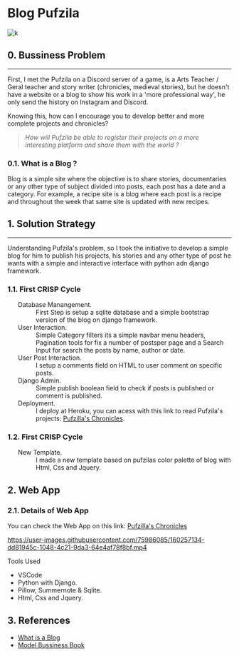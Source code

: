 # Blog Pufzila

![k](https://user-images.githubusercontent.com/75986085/160256693-c223bc29-2f70-4d67-acab-46be07e2624e.png)

<h2>0. Bussiness Problem</h2>
<hr>
<p>First, I met the Pufzila on a Discord server of a game, is a Arts Teacher / Geral teacher and story writer (chronicles, medieval stories), but he doesn't have a website or a blog to show his work in a 'more professional way', he only send the history on Instagram and Discord.</p>
<p>Knowing this, how can I encourage you to develop better and more complete projects and chronicles?</p>

> *How will Pufzila be able to register their projects on a more interesting platform and share them with the world ?*

<h3>0.1. What is a Blog ?</h3>
<p>Blog is a simple site where the objective is to share stories, documentaries or any other type of subject divided into posts, each post has a date and a category. For example, a recipe site is a blog where each post is a recipe and throughout the week that same site is updated with new recipes.</p>

<h2>1. Solution Strategy</h2>
<hr>
<p>Understanding Pufzila's problem, so I took the initiative to develop a simple blog for him to publish his projects, his stories and any other type of post he wants with a simple and interactive interface with python adn django framework.</p>

<h3>1.1. First CRISP Cycle</h3>
<ul>
  <dl>
    <dt>Database Manangement.</dt>
      <dd>First Step is setup a sqlite database and a simple bootstrap version of the blog on django framework.</dt>
    <dt>User Interaction.</dt>
      <dd>Simple Category filters its a simple navbar menu headers, Pagination tools for fix a number of postsper page and a Search Input for search the posts by name, author or date.</dd>
    <dt>User Post Interaction.</dt>
      <dd>I setup a comments field on HTML to user comment on specific posts.</dd>
    <dt>Django Admin.</dt>
      <dd>Simple publish boolean field to check if posts is published or comment is published.</dd>
    <dt>Deployment.</dt>
      <dd>I deploy at Heroku, you can acess with this link to read Pufzila's projects: <a href='https://pufzilla-blog.onrender.com/'>Pufzilla's Chronicles</a>.</dd>
  </dl>
</ul>

<h3>1.2. First CRISP Cycle</h3>
<ul>
  <dl>
    <dt>New Template.</dt>
      <dd>I made a new template based on pufzilas color palette of blog with Html, Css and Jquery.</dt>
  </dl>
</ul>

<h2>2. Web App</h2>
<h3>2.1. Details of Web App</h3>
<p>You can check the Web App on this link: <a href='https://pufzilla-blog.onrender.com/'>Pufzilla's Chronicles</a></p>

https://user-images.githubusercontent.com/75986085/160257134-dd81945c-1048-4c21-9da3-64e4af78f8bf.mp4

<p>Tools Used</p>
<ul>
  <li>VSCode</li>
  <li>Python with Django.</li>
  <li>Pillow, Summernote & Sqlite.</li>
  <li>Html, Css and Jquery.</li>
</ul>

<h2>3. References</h2>
<ul>
  <li><a href='https://www.hostinger.com/tutorials/what-is-a-blog'>What is a Blog</a></li>
  <li><a href='https://www.strategyzer.com/books/business-model-generation'>Model Bussiness Book</a></li>
</ul>
